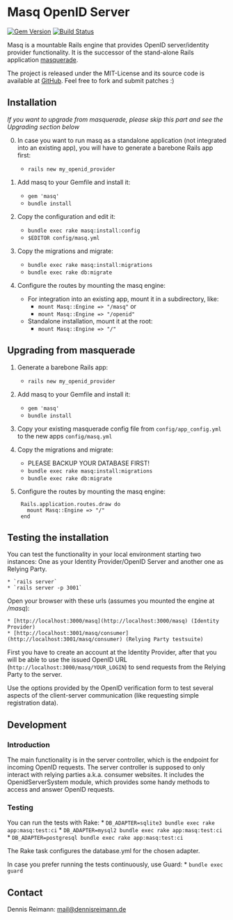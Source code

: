 # Masq OpenID Server

[![Gem Version](https://badge.fury.io/rb/masq.png)](http://badge.fury.io/rb/masq)
[![Build Status](https://secure.travis-ci.org/dennisreimann/masq.png)](http://travis-ci.org/dennisreimann/masq)

Masq is a mountable Rails engine that provides OpenID server/identity provider functionality.
It is the successor of the stand-alone Rails application [masquerade](http://github.com/dennisreimann/masquerade/).

The project is released under the MIT-License and its source code is available at [GitHub](http://github.com/dennisreimann/masquerade/).
Feel free to fork and submit patches :)

## Installation

_If you want to upgrade from masquerade, please skip this part and see the Upgrading section below_

0. In case you want to run masq as a standalone application (not integrated into an existing app), you will have to generate a barebone Rails app first:
    * `rails new my_openid_provider`

1. Add masq to your Gemfile and install it:
    * `gem 'masq'`
    * `bundle install`

2. Copy the configuration and edit it:
    * `bundle exec rake masq:install:config`
    * `$EDITOR config/masq.yml`

3. Copy the migrations and migrate:
    * `bundle exec rake masq:install:migrations`
    * `bundle exec rake db:migrate`

4. Configure the routes by mounting the masq engine:
    * For integration into an existing app, mount it in a subdirectory, like:
        * `mount Masq::Engine => "/masq"` or
        * `mount Masq::Engine => "/openid"`
    * Standalone installation, mount it at the root:
        * `mount Masq::Engine => "/"`

## Upgrading from masquerade

1. Generate a barebone Rails app:
    * `rails new my_openid_provider`

2. Add masq to your Gemfile and install it:
    * `gem 'masq'`
    * `bundle install`

3. Copy your existing masquerade config file from `config/app_config.yml` to the new apps `config/masq.yml`

4. Copy the migrations and migrate:
    * PLEASE BACKUP YOUR DATABASE FIRST!
    * `bundle exec rake masq:install:migrations`
    * `bundle exec rake db:migrate`

5. Configure the routes by mounting the masq engine:

        Rails.application.routes.draw do
          mount Masq::Engine => "/"
        end

## Testing the installation

You can test the functionality in your local environment starting two instances: One as
your Identity Provider/OpenID Server and another one as Relying Party.

    * `rails server`
    * `rails server -p 3001`

Open your browser with these urls (assumes you mounted the engine at */masq*):

    * [http://localhost:3000/masq](http://localhost:3000/masq) (Identity Provider)
    * [http://localhost:3001/masq/consumer](http://localhost:3001/masq/consumer) (Relying Party testsuite)

First you have to create an account at the Identity Provider, after that you will be able
to use the issued OpenID URL (`http://localhost:3000/masq/YOUR_LOGIN`) to send requests from the
Relying Party to the server.

Use the options provided by the OpenID verification form to test several aspects of the
client-server communication (like requesting simple registration data).

## Development

### Introduction

The main functionality is in the server controller, which is the endpoint for incoming
OpenID requests. The server controller is supposed to only interact with relying parties
a.k.a. consumer websites. It includes the OpenidServerSystem module, which provides some
handy methods to access and answer OpenID requests.

### Testing

You can run the tests with Rake:
    * `DB_ADAPTER=sqlite3 bundle exec rake app:masq:test:ci`
    * `DB_ADAPTER=mysql2 bundle exec rake app:masq:test:ci`
    * `DB_ADAPTER=postgresql bundle exec rake app:masq:test:ci`

The Rake task configures the database.yml for the chosen adapter.

In case you prefer running the tests continuously, use Guard:
    * `bundle exec guard`

## Contact

Dennis Reimann: [mail@dennisreimann.de](mailto:mail@dennisreimann.de)
